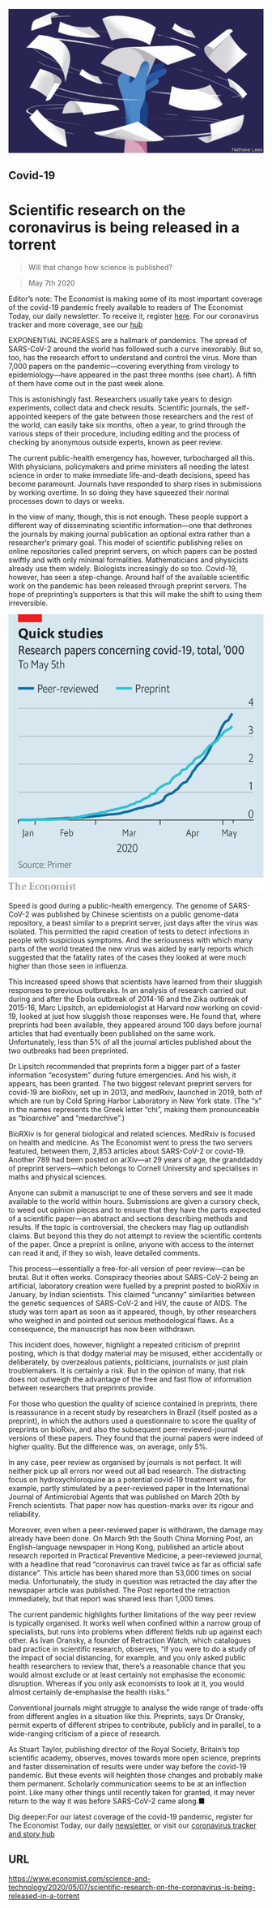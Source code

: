 ![](./images/20200509_STD001.jpg)

## Covid-19

# Scientific research on the coronavirus is being released in a torrent

> Will that change how science is published?

> May 7th 2020

Editor’s note: The Economist is making some of its most important coverage of the covid-19 pandemic freely available to readers of The Economist Today, our daily newsletter. To receive it, register [here](https://www.economist.com//newslettersignup). For our coronavirus tracker and more coverage, see our [hub](https://www.economist.com//coronavirus)

EXPONENTIAL INCREASES are a hallmark of pandemics. The spread of SARS-CoV-2 around the world has followed such a curve inexorably. But so, too, has the research effort to understand and control the virus. More than 7,000 papers on the pandemic—covering everything from virology to epidemiology—have appeared in the past three months (see chart). A fifth of them have come out in the past week alone.

This is astonishingly fast. Researchers usually take years to design experiments, collect data and check results. Scientific journals, the self-appointed keepers of the gate between those researchers and the rest of the world, can easily take six months, often a year, to grind through the various steps of their procedure, including editing and the process of checking by anonymous outside experts, known as peer review.

The current public-health emergency has, however, turbocharged all this. With physicians, policymakers and prime ministers all needing the latest science in order to make immediate life-and-death decisions, speed has become paramount. Journals have responded to sharp rises in submissions by working overtime. In so doing they have squeezed their normal processes down to days or weeks.

In the view of many, though, this is not enough. These people support a different way of disseminating scientific information—one that dethrones the journals by making journal publication an optional extra rather than a researcher’s primary goal. This model of scientific publishing relies on online repositories called preprint servers, on which papers can be posted swiftly and with only minimal formalities. Mathematicians and physicists already use them widely. Biologists increasingly do so too. Covid-19, however, has seen a step-change. Around half of the available scientific work on the pandemic has been released through preprint servers. The hope of preprinting’s supporters is that this will make the shift to using them irreversible.



![](./images/20200509_STC479.png)

Speed is good during a public-health emergency. The genome of SARS-CoV-2 was published by Chinese scientists on a public genome-data repository, a beast similar to a preprint server, just days after the virus was isolated. This permitted the rapid creation of tests to detect infections in people with suspicious symptoms. And the seriousness with which many parts of the world treated the new virus was aided by early reports which suggested that the fatality rates of the cases they looked at were much higher than those seen in influenza.

This increased speed shows that scientists have learned from their sluggish responses to previous outbreaks. In an analysis of research carried out during and after the Ebola outbreak of 2014-16 and the Zika outbreak of 2015-16, Marc Lipsitch, an epidemiologist at Harvard now working on covid-19, looked at just how sluggish those responses were. He found that, where preprints had been available, they appeared around 100 days before journal articles that had eventually been published on the same work. Unfortunately, less than 5% of all the journal articles published about the two outbreaks had been preprinted.

Dr Lipsitch recommended that preprints form a bigger part of a faster information “ecosystem” during future emergencies. And his wish, it appears, has been granted. The two biggest relevant preprint servers for covid-19 are bioRxiv, set up in 2013, and medRxiv, launched in 2019, both of which are run by Cold Spring Harbor Laboratory in New York state. (The “x” in the names represents the Greek letter “chi”, making them pronounceable as “bioarchive” and “medarchive”.)

BioRXiv is for general biological and related sciences. MedRxiv is focused on health and medicine. As The Economist went to press the two servers featured, between them, 2,853 articles about SARS-CoV-2 or covid-19. Another 789 had been posted on arXiv—at 29 years of age, the granddaddy of preprint servers—which belongs to Cornell University and specialises in maths and physical sciences.

Anyone can submit a manuscript to one of these servers and see it made available to the world within hours. Submissions are given a cursory check, to weed out opinion pieces and to ensure that they have the parts expected of a scientific paper—an abstract and sections describing methods and results. If the topic is controversial, the checkers may flag up outlandish claims. But beyond this they do not attempt to review the scientific contents of the paper. Once a preprint is online, anyone with access to the internet can read it and, if they so wish, leave detailed comments.

This process—essentially a free-for-all version of peer review—can be brutal. But it often works. Conspiracy theories about SARS-CoV-2 being an artificial, laboratory creation were fuelled by a preprint posted to bioRXiv in January, by Indian scientists. This claimed “uncanny” similarities between the genetic sequences of SARS-CoV-2 and HIV, the cause of AIDS. The study was torn apart as soon as it appeared, though, by other researchers who weighed in and pointed out serious methodological flaws. As a consequence, the manuscript has now been withdrawn.

This incident does, however, highlight a repeated criticism of preprint posting, which is that dodgy material may be misused, either accidentally or deliberately, by overzealous patients, politicians, journalists or just plain troublemakers. It is certainly a risk. But in the opinion of many, that risk does not outweigh the advantage of the free and fast flow of information between researchers that preprints provide.

For those who question the quality of science contained in preprints, there is reassurance in a recent study by researchers in Brazil (itself posted as a preprint), in which the authors used a questionnaire to score the quality of preprints on bioRxiv, and also the subsequent peer-reviewed-journal versions of these papers. They found that the journal papers were indeed of higher quality. But the difference was, on average, only 5%.

In any case, peer review as organised by journals is not perfect. It will neither pick up all errors nor weed out all bad research. The distracting focus on hydroxychloroquine as a potential covid-19 treatment was, for example, partly stimulated by a peer-reviewed paper in the International Journal of Antimicrobial Agents that was published on March 20th by French scientists. That paper now has question-marks over its rigour and reliability.

Moreover, even when a peer-reviewed paper is withdrawn, the damage may already have been done. On March 9th the South China Morning Post, an English-language newspaper in Hong Kong, published an article about research reported in Practical Preventive Medicine, a peer-reviewed journal, with a headline that read “coronavirus can travel twice as far as official safe distance”. This article has been shared more than 53,000 times on social media. Unfortunately, the study in question was retracted the day after the newspaper article was published. The Post reported the retraction immediately, but that report was shared less than 1,000 times.

The current pandemic highlights further limitations of the way peer review is typically organised. It works well when confined within a narrow group of specialists, but runs into problems when different fields rub up against each other. As Ivan Oransky, a founder of Retraction Watch, which catalogues bad practice in scientific research, observes, “if you were to do a study of the impact of social distancing, for example, and you only asked public health researchers to review that, there’s a reasonable chance that you would almost exclude or at least certainly not emphasise the economic disruption. Whereas if you only ask economists to look at it, you would almost certainly de-emphasise the health risks.”

Conventional journals might struggle to analyse the wide range of trade-offs from different angles in a situation like this. Preprints, says Dr Oransky, permit experts of different stripes to contribute, publicly and in parallel, to a wide-ranging criticism of a piece of research.

As Stuart Taylor, publishing director of the Royal Society, Britain’s top scientific academy, observes, moves towards more open science, preprints and faster dissemination of results were under way before the covid-19 pandemic. But these events will heighten those changes and probably make them permanent. Scholarly communication seems to be at an inflection point. Like many other things until recently taken for granted, it may never return to the way it was before SARS-CoV-2 came along.■

Dig deeper:For our latest coverage of the covid-19 pandemic, register for The Economist Today, our daily [newsletter](https://www.economist.com//newslettersignup), or visit our [coronavirus tracker and story hub](https://www.economist.com//coronavirus)

## URL

https://www.economist.com/science-and-technology/2020/05/07/scientific-research-on-the-coronavirus-is-being-released-in-a-torrent

